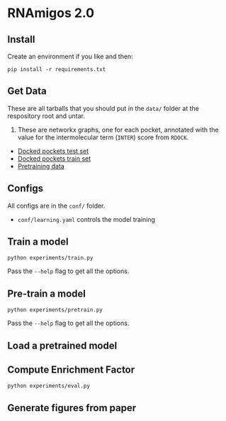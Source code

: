 # RNAmigos 2.0

## Install

Create an environment if you like and then:

`pip install -r requirements.txt`

## Get Data

These are all tarballs that you should put in the `data/` folder at the respository root and untar.

1. These are networkx graphs, one for each pocket, annotated with the value for the intermolecular term (`INTER`) score from `RDOCK`.

* [Docked pockets test set](https://drive.proton.me/urls/RSZ2V97TXG#z06rtSrHNGxU)
* [Docked pockets train set](https://drive.proton.me/urls/929Z2M4YWC#pkwIdM4TZAqR)
* [Pretraining data](https://drive.proton.me/urls/YKNV0M1WBR#s0E0cMSTvpsH)


## Configs

All configs are in the `conf/` folder.

* `conf/learning.yaml` controls the model training

## Train a model

```
python experiments/train.py
```

Pass the `--help` flag to get all the options.

## Pre-train a model

```
python experiments/pretrain.py

```

Pass the `--help` flag to get all the options.

## Load a pretrained model

## Compute Enrichment Factor

```
python experiments/eval.py

```

## Generate figures from paper

